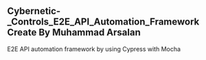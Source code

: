 ##  Cybernetic-_Controls_E2E_API_Automation_Framework Create By Muhammad Arsalan

E2E API automation framework by using Cypress with Mocha

